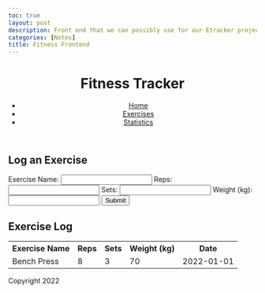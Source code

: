 ```yaml
---
toc: true
layout: post
description: Front end that we can possibly use for our Etracker project
categories: [Notes]
title: Fitness Frontend
---
```


<!DOCTYPE html>
<html>
<head>
  <title>Fitness Tracker</title>
  <link rel="stylesheet" type="text/css" href="style.css">
</head>
<body>
  <header>
    <h1>Fitness Tracker</h1>
    <nav>
      <ul>
        <li><a href="#">Home</a></li>
        <li><a href="#">Exercises</a></li>
        <li><a href="#">Statistics</a></li>
      </ul>
    </nav>
  </header>
  <main>
    <section id="exercise-form">
      <h2>Log an Exercise</h2>
      <form>
        <label for="exercise-name">Exercise Name:</label>
        <input type="text" id="exercise-name" name="exercise-name">
        <label for="reps">Reps:</label>
        <input type="number" id="reps" name="reps">
        <label for="sets">Sets:</label>
        <input type="number" id="sets" name="sets">
        <label for="weight">Weight (kg):</label>
        <input type="number" id="weight" name="weight">
        <button type="submit">Submit</button>
      </form>
    </section>
    <section id="exercise-log">
      <h2>Exercise Log</h2>
      <table>
        <tr>
          <th>Exercise Name</th>
          <th>Reps</th>
          <th>Sets</th>
          <th>Weight (kg)</th>
          <th>Date</th>
        </tr>
        <tr>
          <td>Bench Press</td>
          <td>8</td>
          <td>3</td>
          <td>70</td>
          <td>2022-01-01</td>
        </tr>
      </table>
    </section>
  </main>
  <footer>
    <p>Copyright 2022</p>
  </footer>
  <script src="main.js"></script>
</body>
</html>
